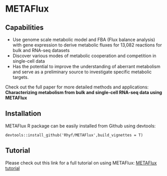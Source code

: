 # METAFlux
## Capabilities
* Use genome scale metabolic model and FBA (Flux balance analysis) with gene expression to derive metabolic fluxes for 13,082 reactions for bulk and RNA-seq datasets
* Discover various modes of metabolic cooperation and competition in single-cell data
* Has the potential to improve the understanding of aberrant metabolism and serve as a preliminary source to investigate specific metabolic targets.

Check out the full paper for more detailed methods and applications: 
**Characterizing metabolism from bulk and single-cell RNA-seq data using METAFlux**

## Installation 
METAFlux R package can be easily installed from Github using devtools:

`devtools::install_github('Rhyf/METAFlux',build_vignettes = T)`

## Tutorial
Please check out this link for a full tutorial on using METAFlux:
[METAFlux tutorial](https://rhyf.github.io/METAFlux/)
